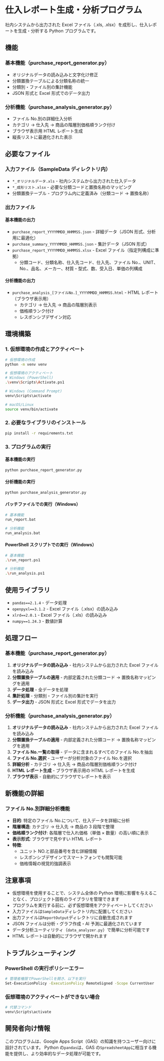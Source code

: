 # 仕入レポート生成・分析プログラム

社内システムから出力された Excel ファイル（.xls, .xlsx）を成形し、仕入レポートを生成・分析する Python プログラムです。

## 機能

### 基本機能（purchase_report_generator.py）

- オリジナルデータの読み込みと文字化け修正
- 分類置換テーブルによる分類名称の統一
- 分類別・ファイル別の集計機能
- JSON 形式と Excel 形式でのデータ出力

### 分析機能（purchase_analysis_generator.py）

- ファイル No.別の詳細仕入分析
- カテゴリ → 仕入先 → 商品の階層別価格順ランク付け
- ブラウザ表示用 HTML レポート生成
- 縦長リストに最適化された表示

## 必要なファイル

### 入力ファイル（SampleData ディレクトリ内）

- `*_オリジナルデータ.xls` - 社内システムから出力された仕入データ
- `*_成形リスト.xlsx` - 必要な分類コードと置換名称のマッピング
- 分類置換テーブル - プログラム内に定義済み（分類コード -> 置換名称）

### 出力ファイル

#### 基本機能の出力

- `purchase_report_YYYYMMDD_HHMMSS.json` - 詳細データ（JSON 形式、分析用に最適化）
- `purchase_summary_YYYYMMDD_HHMMSS.json` - 集計データ（JSON 形式）
- `purchase_report_YYYYMMDD_HHMMSS.xlsx` - Excel ファイル（指定列構成に準拠）
  - 分類コード、分類名称、仕入先コード、仕入先、ファイル No.、UNIT、No.、品名、メーカー、材質・型式、数、受入日、単価の列構成

#### 分析機能の出力

- `purchase_analysis_[ファイルNo.]_YYYYMMDD_HHMMSS.html` - HTML レポート（ブラウザ表示用）
  - カテゴリ → 仕入先 → 商品の階層別表示
  - 価格順ランク付け
  - レスポンシブデザイン対応

## 環境構築

### 1. 仮想環境の作成とアクティベート

```bash
# 仮想環境の作成
python -m venv venv

# 仮想環境のアクティベート
# Windows (PowerShell)
.\venv\Scripts\Activate.ps1

# Windows (Command Prompt)
venv\Scripts\activate

# macOS/Linux
source venv/bin/activate
```

### 2. 必要なライブラリのインストール

```bash
pip install -r requirements.txt
```

### 3. プログラムの実行

#### 基本機能の実行

```bash
python purchase_report_generator.py
```

#### 分析機能の実行

```bash
python purchase_analysis_generator.py
```

#### バッチファイルでの実行（Windows）

```bash
# 基本機能
run_report.bat

# 分析機能
run_analysis.bat
```

#### PowerShell スクリプトでの実行（Windows）

```bash
# 基本機能
.\run_report.ps1

# 分析機能
.\run_analysis.ps1
```

## 使用ライブラリ

- `pandas==2.1.4` - データ処理
- `openpyxl==3.1.2` - Excel ファイル（.xlsx）の読み込み
- `xlrd==2.0.1` - Excel ファイル（.xls）の読み込み
- `numpy==1.24.3` - 数値計算

## 処理フロー

### 基本機能（purchase_report_generator.py）

1. **オリジナルデータの読み込み** - 社内システムから出力された Excel ファイルを読み込み
2. **分類置換テーブルの適用** - 内部定義された分類コード -> 置換名称マッピングを適用
3. **データ処理** - 全データを処理
4. **集計処理** - 分類別・ファイル別の集計を実行
5. **データ出力** - JSON 形式と Excel 形式でデータを出力

### 分析機能（purchase_analysis_generator.py）

1. **オリジナルデータの読み込み** - 社内システムから出力された Excel ファイルを読み込み
2. **分類置換テーブルの適用** - 内部定義された分類コード -> 置換名称マッピングを適用
3. **ファイル No.一覧の取得** - データに含まれるすべてのファイル No.を抽出
4. **ファイル No.選択** - ユーザーが分析対象のファイル No.を選択
5. **詳細分析** - カテゴリ → 仕入先 → 商品の階層別価格順ランク付け
6. **HTML レポート生成** - ブラウザ表示用の HTML レポートを生成
7. **ブラウザ表示** - 自動的にブラウザでレポートを表示

## 新機能の詳細

### ファイル No.別詳細分析機能

- **目的**: 特定のファイル No.について、仕入データを詳細に分析
- **階層構造**: カテゴリ → 仕入先 → 商品の 3 段階で整理
- **価格順ランク付け**: 各階層で仕入れ価格（単価 × 数量）の高い順に表示
- **表示形式**: ブラウザで見やすい HTML レポート
- **特徴**:
  - ユニット NO.と部品番号を含む詳細情報
  - レスポンシブデザインでスマートフォンでも閲覧可能
  - 価格情報の視覚的強調表示

## 注意事項

- 仮想環境を使用することで、システム全体の Python 環境に影響を与えることなく、プロジェクト固有のライブラリを管理できます
- プログラムを実行する前に、必ず仮想環境をアクティベートしてください
- 入力ファイルは`SampleData`ディレクトリ内に配置してください
- 出力ファイルは`ReportOutput`ディレクトリに自動生成されます
- JSON ファイルは分析・グラフ作成・AI 予測に最適化されています
- データ分析ユーティリティ（`data_analyzer.py`）で簡単に分析可能です
- HTML レポートは自動的にブラウザで開かれます

## トラブルシューティング

### PowerShell の実行ポリシーエラー

```bash
# 管理者権限でPowerShellを開き、以下を実行
Set-ExecutionPolicy -ExecutionPolicy RemoteSigned -Scope CurrentUser
```

### 仮想環境のアクティベートができない場合

```bash
# 代替コマンド
venv\Scripts\activate
```

## 開発者向け情報

このプログラムは、Google Apps Script（GAS）の知識を持つユーザー向けに設計されています。
Python の`pandas`は、GAS の`SpreadsheetApp`に相当する機能を提供し、より効率的なデータ処理が可能です。
